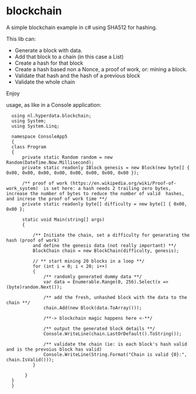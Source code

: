 # blockchain
A simple blockchain example in c# using SHA512 for hashing.

This lib  can:

- Generate a block with data.
- Add that block to a chain (in this case a List<T>)
- Create a hash for that block
- Create a hash based non a Nonce, a proof of work, or: mining a block.
- Validate that hash and the hash of a previous block
- Validate the whole chain

Enjoy

usage, as like in a Console application:

      using nl.hyperdata.blockchain;
      using System;
      using System.Linq;

      namespace ConsoleApp5
      {
      class Program
      {
          private static Random random = new Random(DateTime.Now.Millisecond);
          private static readonly IBlock genesis = new Block(new byte[] { 0x00, 0x00, 0x00, 0x00, 0x00, 0x00, 0x00, 0x00 });
          
          /** proof of work (https://en.wikipedia.org/wiki/Proof-of-work_system)  is set here: a hash needs 2 trailing zero bytes, increase the number of bytes to reduce the number of valid  hashes, and increse the proof of work time **/
          private static readonly byte[] difficulty = new byte[] { 0x00, 0x00 };

          static void Main(string[] args)
          {
          
              /** Initiate the chain, set a difficulty for genarating the hash (proof of work) 
              and define the genesis data (not really important) **/
              BlockChain chain = new BlockChain(difficulty, genesis);
              
              // ** start mining 20 blocks in a loop **/
              for (int i = 0; i < 20; i++)
              {
                  /** randomly generated dummy data **/
                  var data = Enumerable.Range(0, 256).Select(x => (byte)random.Next());
                  
                  /** add the fresh, unhashed block with the data to the chain **/
                  chain.Add(new Block(data.ToArray()));

                  /**-> blockchain magic happens here <-**/

                  /** output the generated block details **/
                  Console.WriteLine(chain.LastOrDefault().ToString());
                  
                  /** validate the chain (ie: is each block's hash valid and is the prevoius block has valid)
                  Console.WriteLine(String.Format("Chain is valid {0}:", chain.IsValid()));
              }

           }
      }
      }


